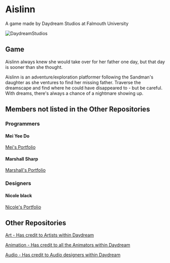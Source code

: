 # Aislinn
A game made by Daydream Studios at Falmouth University

![DaydreamStudios](Studio_Logo.png)

## Game
Aislinn always knew she would take over for her father one day, but that day is sooner than she thought.

Aislinn is an adventure/exploration platformer following the Sandman's daughter as she ventures to find her missing father. Traverse the dreamscape and find where he could have disappeared to - but be careful. With dreams, there's always a chance of a nightmare showing up.

## Members not listed in the Other Repositories

### Programmers

#### Mei Yee Do
[Mei's Portfolio](https://mydo99.github.io)

#### Marshall Sharp
[Marshall's Portfolio](https://fourman2004.github.io/)

### Designers

#### Nicole black
[Nicole's Portfolio](https://nicoleblack4545.wixsite.com/nicole-black---game)

## Other Repositories
[Art - Has credit to Artists within Daydream](https://github.com/Fourman2004/Aislinn-Art.git)

[Animation - Has credit to all the Animators within Daydream](https://github.com/Fourman2004/Aislinn_Animations.git)

[Audio - Has credit to Audio designers within Daydream](https://github.com/Fourman2004/Aislinn_Audio.git)
